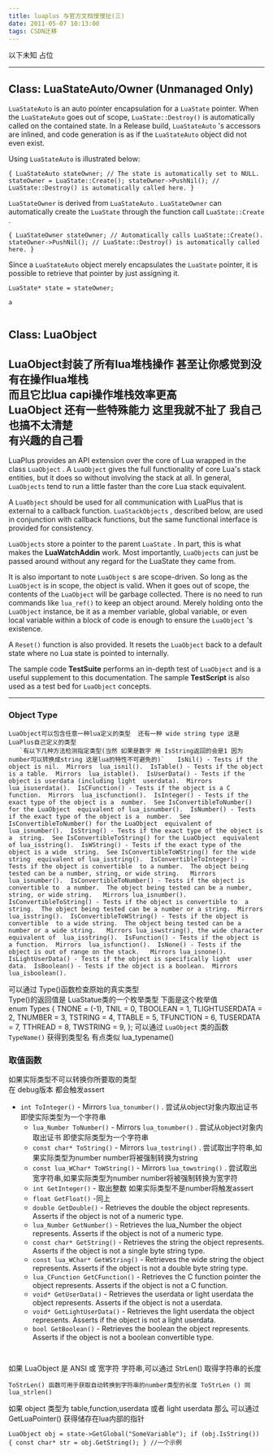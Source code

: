 ```yaml
---
title: luaplus 与官方文档慢慢扯(三)
date: 2011-05-07 10:13:00
tags: CSDN迁移
---
```

   以下未知 占位

 

 
--------


 

 
## Class: LuaStateAuto/Owner (Unmanaged Only)

 `LuaStateAuto`  is an auto pointer encapsulation for a  `LuaState`  pointer. When the  `LuaStateAuto`  goes out of scope,  `LuaState::Destroy()`  is automatically called on the contained state. In a Release build,  `LuaStateAuto` 's accessors are inlined, and code generation is as if the  `LuaStateAuto`  object did not even exist.

 Using  `LuaStateAuto`  is illustrated below:

 
```
{ LuaStateAuto stateOwner; // The state is automatically set to NULL. stateOwner = LuaState::Create(); stateOwner->PushNil(); // LuaState::Destroy() is automatically called here. }
```
 `LuaStateOwner`  is derived from  `LuaStateAuto` .  `LuaStateOwner`  can automatically create the  `LuaState`  through the function call  `LuaState::Create` .

 
```
{ LuaStateOwner stateOwner; // Automatically calls LuaState::Create(). stateOwner->PushNil(); // LuaState::Destroy() is automatically called here. }
```
 Since a  `LuaStateAuto`  object merely encapsulates the  `LuaState`  pointer, it is possible to retrieve that pointer by just assigning it.

 
```
LuaState* state = stateOwner;
```
 
```
a
```
 
```

```

## Class: LuaObject

LuaObject封装了所有lua堆栈操作 甚至让你感觉到没有在操作lua堆栈  
而且它比lua capi操作堆栈效率更高  
LuaObject 还有一些特殊能力 这里我就不扯了 我自己也搞不太清楚  
有兴趣的自己看  
--------
LuaPlus provides an API extension over the core of Lua wrapped in the class  `LuaObject` . A  `LuaObject`  gives the full functionality of core Lua's stack entities, but it does so without involving the stack at all. In general,  `LuaObjects`  tend to run a little faster than the core Lua stack equivalent.

 A  `LuaObject`  should be used for all communication with LuaPlus that is external to a callback function.  `LuaStackObjects` , described below, are used in conjunction with callback functions, but the same functional interface is provided for consistency.

 `LuaObjects`  store a pointer to the parent  `LuaState` . In part, this is what makes the **LuaWatchAddin** work. Most importantly,  `LuaObjects`  can just be passed around without any regard for the LuaState they came from.

 It is also important to note  `LuaObject` s are scope-driven. So long as the  `LuaObject`  is in scope, the object is valid. When it goes out of scope, the contents of the  `LuaObject`  will be garbage collected. There is no need to run commands like  `lua_ref()`  to keep an object around. Merely holding onto the  `LuaObject`  instance, be it as a member variable, global variable, or even local variable within a block of code is enough to ensure the  `LuaObject` 's existence.

 A  `Reset()`  function is also provided. It resets the  `LuaObject`  back to a default state where no Lua state is pointed to internally.

 The sample code **TestSuite** performs an in-depth test of  `LuaObject`  and is a useful supplement to this documentation. The sample **TestScript** is also used as a test bed for  `LuaObject`  concepts.


--------
  
### Object Type

  
`LuaObject可以包含任意一种lua定义的类型  还有一种 wide string type 这是LuaPlus自己定义的类型`   
``   
`有以下几种方法检测指定类型(当然 如果是数字 用 IsString返回的会是1 因为number可以转换成string 这是lua的特性不可避免的)`   
``  `IsNil() - Tests if the object is nil.  Mirrors 
lua_isnil(). 
IsTable() - Tests if the object is a table.  Mirrors 
lua_istable(). 
IsUserData() - Tests if the object is userdata (including light 
userdata).  Mirrors lua_isuserdata(). 
IsCFunction() - Tests if the object is a C function.  Mirrors 
lua_iscfunction(). 
IsInteger() - Tests if the exact type of the object is a 
number.  See IsConvertibleToNumber() for the LuaObject 
equivalent of lua_isnumber(). 
IsNumber() - Tests if the exact type of the object is a 
number.  See IsConvertibleToNumber() for the LuaObject 
equivalent of lua_isnumber(). 
IsString() - Tests if the exact type of the object is a 
string.  See IsConvertibleToString() for the LuaObject 
equivalent of lua_isstring(). 
IsWString() - Tests if the exact type of the object is a wide 
string.  See IsConvertibleToWString() for the wide string 
equivalent of lua_isstring(). 
IsConvertibleToInteger() - Tests if the object is convertible 
to a number.  The object being tested can be a number, string, or wide string.  
Mirrors lua_isnumber(). 
IsConvertibleToNumber() - Tests if the object is convertible to 
a number.  The object being tested can be a number, string, or wide string.  
Mirrors lua_isnumber(). 
IsConvertibleToString() - Tests if the object is convertible to 
a string.  The object being tested can be a number or a string.  Mirrors 
lua_isstring(). 
IsConvertibleToWString() - Tests if the object is convertible 
to a wide string.  The object being tested can be a number or a wide string.  
Mirrors lua_iswstring(), the wide character equivalent of 
lua_isstring(). 
IsFunction() - Tests if the object is a function.  Mirrors 
lua_isfunction(). 
IsNone() - Tests if the object is out of range on the stack.  
Mirrors lua_isnone(). 
IsLightUserData() - Tests if the object is specifically light 
user data. 
IsBoolean() - Tests if the object is a boolean.  Mirrors 
lua_isboolean(). `   




可以通过 Type()函数检查原始的真实类型   
Type()的返回值是 LuaStatue类的一个枚举类型 下面是这个枚举值  
enum Types { TNONE = (-1), TNIL = 0, TBOOLEAN = 1, TLIGHTUSERDATA = 2, TNUMBER = 3, TSTRING = 4, TTABLE = 5, TFUNCTION = 6, TUSERDATA = 7, TTHREAD = 8, TWSTRING = 9, }; 可以通过  `LuaObject` 类的函数  `TypeName()`  获得到类型名 有点类似 lua_typename()  
### 取值函数

  
如果实际类型不可以转换你所要取的类型   
在 debug版本 都会触发assert  
  
* `int ToInteger()`  - Mirrors  `lua_tonumber()` . 尝试从object对象内取出证书 即使实际类型为一个字符串 
  * `lua_Number ToNumber()`  - Mirrors  `lua_tonumber()` . 尝试从object对象内取出证书 即使实际类型为一个字符串 
  * `const char* ToString()`  - Mirrors  `lua_tostring()` . 尝试取出字符串,如果实际类型为number number将被强制转换为string 
  * `const lua_WChar* ToWString()`  - Mirrors  `lua_towstring()` . 尝试取出 宽字符串,如果实际类型为number number将被强制转换为宽字符
  * `int GetInteger()`  - 取出整数 如果实际类型不是number将触发assert 
  * `float GetFloat()`  -同上 
  * `double GetDouble()`  - Retrieves the double the object represents. Asserts if the object is not of a numeric type. 
  * `lua_Number GetNumber()`  - Retrieves the lua_Number the object represents. Asserts if the object is not of a numeric type. 
  * `const char* GetString()`  - Retrieves the string the object represents. Asserts if the object is not a single byte string type. 
  * `const lua_WChar* GetWString()`  - Retrieves the wide string the object represents. Asserts if the object is not a double byte string type. 
  * `lua_CFunction GetCFunction()`  - Retrieves the C function pointer the object represents. Asserts if the object is not a C function. 
  * `void* GetUserData()`  - Retrieves the userdata or light userdata the object represents. Asserts if the object is not a userdata. 
  * `void* GetLightUserData()`  - Retrieves the light userdata the object represents. Asserts if the object is not a light userdata. 
  * `bool GetBoolean()`  - Retrieves the boolean the object represents. Asserts if the object is not a boolean convertible type.   
```
  
```
 如果 LuaObject 是 ANSI 或 宽字符 字符串,可以通过 StrLen() 取得字符串的长度 
```
ToStrLen() 函数可用于获取自动转换到字符串的number类型的长度 ToStrLen () 同 lua_strlen() 
```
 

 如果 object 类型为 table,function,userdata 或者 light userdata 那么 可以通过 GetLuaPointer() 获得储存在lua内部的指针

   
   
 
```
LuaObject obj = state->GetGlobal("SomeVariable"); if (obj.IsString()) { const char* str = obj.GetString(); } //一个示例
```
   
 

   
 